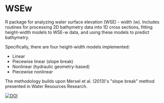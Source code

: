 # WSEw

R package for analyzing water surface elevation (WSE) - width (w). Includes routines for processing 2D bathymetry data into 1D cross sections, fitting height-width models to WSE-w data, and using these models to predict bathymetry.

Specifically, there are four height-width models implemented:
* Linear
* Piecewise linear (slope break)
* Nonlinear (hydraulic geometry-based)
* Piecewise nonlinear

The methodology builds upon Mersel et al. (2013)'s "slope break" method presented in Water Resources Research.

[![DOI](https://zenodo.org/badge/143904598.svg)](https://zenodo.org/badge/latestdoi/143904598)
